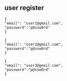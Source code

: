 ## user register
```
{
"email": "user1@gmail.com",
"password":"p@ssw0rd"
}
```
```
{
"email": "user2@gmail.com",
"password":"p@ssw0rd"
}
```
```
{
"email": "user3@gmail.com",
"password":"p@ssw0rd"
}
```